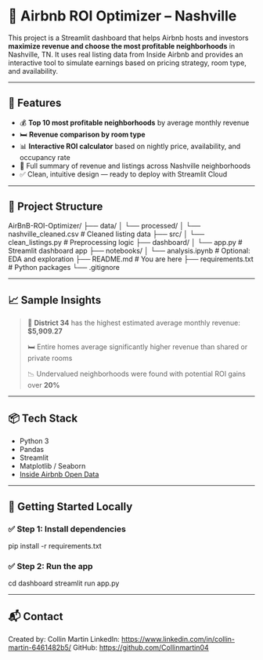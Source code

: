 # 🏡 Airbnb ROI Optimizer – Nashville

This project is a Streamlit dashboard that helps Airbnb hosts and investors **maximize revenue and choose the most profitable neighborhoods** in Nashville, TN. It uses real listing data from Inside Airbnb and provides an interactive tool to simulate earnings based on pricing strategy, room type, and availability.

---

## 🚀 Features

- 💰 **Top 10 most profitable neighborhoods** by average monthly revenue
- 🛏️ **Revenue comparison by room type**
- 📊 **Interactive ROI calculator** based on nightly price, availability, and occupancy rate
- 📍 Full summary of revenue and listings across Nashville neighborhoods
- ✅ Clean, intuitive design — ready to deploy with Streamlit Cloud

---

## 📂 Project Structure

AirBnB-ROI-Optimizer/
├── data/
│ └── processed/
│ └── nashville_cleaned.csv # Cleaned listing data
├── src/
│ └── clean_listings.py # Preprocessing logic
├── dashboard/
│ └── app.py # Streamlit dashboard app
├── notebooks/
│ └── analysis.ipynb # Optional: EDA and exploration
├── README.md # You are here
├── requirements.txt # Python packages
└── .gitignore

---

## 📈 Sample Insights

> 🥇 **District 34** has the highest estimated average monthly revenue: **$5,909.27**
>
> 🛏️ Entire homes average significantly higher revenue than shared or private rooms
>
> 📉 Undervalued neighborhoods were found with potential ROI gains over **20%**

---

## 📦 Tech Stack

- Python 3
- Pandas
- Streamlit
- Matplotlib / Seaborn
- [Inside Airbnb Open Data](http://insideairbnb.com/)

---

## 🧪 Getting Started Locally

### ✅ Step 1: Install dependencies

pip install -r requirements.txt

### ✅ Step 2: Run the app

cd dashboard
streamlit run app.py

---

## 📬 Contact
Created by: Collin Martin
LinkedIn: https://www.linkedin.com/in/collin-martin-6461482b5/
GitHub: https://github.com/Collinmartin04
